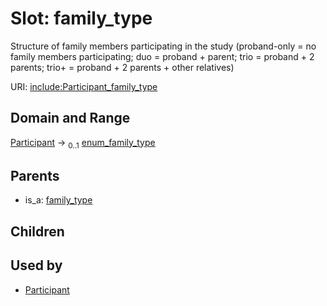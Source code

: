 
# Slot: family_type


Structure of family members participating in the study (proband-only = no family members participating; duo = proband + parent; trio = proband + 2 parents; trio+ = proband + 2 parents + other relatives)

URI: [include:Participant_family_type](https://w3id.org/include/Participant_family_type)


## Domain and Range

[Participant](Participant.md) &#8594;  <sub>0..1</sub> [enum_family_type](enum_family_type.md)

## Parents

 *  is_a: [family_type](family_type.md)

## Children


## Used by

 * [Participant](Participant.md)
